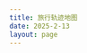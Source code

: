 ```yaml
---
title: 旅行轨迹地图
date: 2025-2-13
layout: page
---
```


<script>
    // 动态显示当前日期
    var dateElement = document.getElementById('current-date');
    var currentDate = new Date().toLocaleDateString();
    dateElement.textContent = currentDate;
</script>

<div id="map" style="height: 500px; width: 70%; left: 15%"></div>

<script src="https://unpkg.com/leaflet/dist/leaflet.js"></script>
<link rel="stylesheet" href="https://unpkg.com/leaflet/dist/leaflet.css" />

<script>
    // 初始化地图
    var map = L.map('map').setView([39.9042, 116.4074], 5);

    // 添加地图图层
    L.tileLayer('https://{s}.tile.openstreetmap.org/{z}/{x}/{y}.png', {
        attribution: '© OpenStreetMap contributors'
    }).addTo(map);

    // 示例轨迹数据
    var flightPath = [
        [39.9042, 116.4074], // 北京
        [31.2304, 121.4737], // 上海
        [22.3964, 114.1095]  // 香港
    ];

    // 添加轨迹线
    L.polyline(flightPath, {color: 'blue'}).addTo(map);

    // 添加起点和终点标记
    L.marker(flightPath[0]).addTo(map).bindPopup('起点: 北京');
    L.marker(flightPath[flightPath.length - 1]).addTo(map).bindPopup('终点: 香港');
</script>